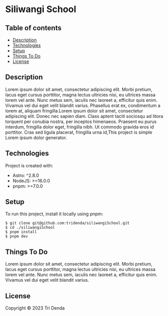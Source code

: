 # Siliwangi School

## Table of contents

- [Description](#description)
- [Technologies](#technologies)
- [Setup](#setup)
- [Things To Do](#things-to-do)
- [License](#license)

## Description

Lorem ipsum dolor sit amet, consectetur adipiscing elit. Morbi pretium, lacus eget cursus porttitor, magna lectus ultricies nisi, eu ultrices massa lorem vel ante. Nunc metus sem, iaculis nec laoreet a, efficitur quis enim. Vivamus vel dui eget velit blandit varius. Phasellus erat ex, condimentum a lorem at, aliquam fringilla.Lorem ipsum dolor sit amet, consectetur adipiscing elit. Donec nec sapien diam. Class aptent taciti sociosqu ad litora torquent per conubia nostra, per inceptos himenaeos. Praesent eu purus interdum, fringilla dolor eget, fringilla nibh. Ut commodo gravida eros id porttitor. Cras sed ligula placerat, fringilla urna id,This project is simple Lorem ipsum dolor generator.

## Technologies

Project is created with:

- Astro: ^2.8.0
- NodeJS: >=16.0.0
- pnpm: >=7.0.0

## Setup

To run this project, install it locally using pnpm:

```
$ git clone git@github.com:tridenda/siliwangiSchool.git
$ cd ./siliwangiSchool
$ pnpm install
$ pnpm dev
```

## Things To Do

Lorem ipsum dolor sit amet, consectetur adipiscing elit. Morbi pretium, lacus eget cursus porttitor, magna lectus ultricies nisi, eu ultrices massa lorem vel ante. Nunc metus sem, iaculis nec laoreet a, efficitur quis enim. Vivamus vel dui eget velit blandit varius.

## License

Copyright © 2023 Tri Denda
